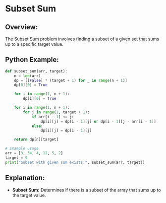 # **Subset Sum**

## **Overview:**

The Subset Sum problem involves finding a subset of a given set that sums up to a specific target value.

## **Python Example:**

```python
def subset_sum(arr, target):
    n = len(arr)
    dp = [[False] * (target + 1) for _ in range(n + 1)]
    dp[0][0] = True

    for i in range(1, n + 1):
        dp[i][0] = True

    for i in range(1, n + 1):
        for j in range(1, target + 1):
            if arr[i - 1] <= j:
                dp[i][j] = dp[i - 1][j] or dp[i - 1][j - arr[i - 1]]
            else:
                dp[i][j] = dp[i - 1][j]

    return dp[n][target]

# Example usage
arr = [3, 34, 4, 12, 5, 2]
target = 9
print("Subset with given sum exists:", subset_sum(arr, target))
```

## **Explanation:**
- **Subset Sum:** Determines if there is a subset of the array that sums up to the target value.

